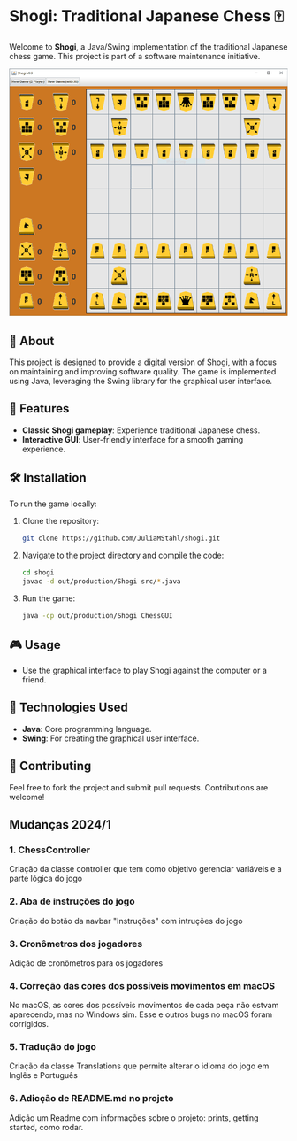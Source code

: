 # Shogi: Traditional Japanese Chess 🀄

Welcome to **Shogi**, a Java/Swing implementation of the traditional Japanese chess game. This project is part of a software maintenance initiative.

![Shogi Game](shogi.gif)

## 📜 About
This project is designed to provide a digital version of Shogi, with a focus on maintaining and improving software quality. The game is implemented using Java, leveraging the Swing library for the graphical user interface.

## 🚀 Features
- **Classic Shogi gameplay**: Experience traditional Japanese chess.
- **Interactive GUI**: User-friendly interface for a smooth gaming experience.

## 🛠 Installation
To run the game locally:
1. Clone the repository:
    ```bash
    git clone https://github.com/JuliaMStahl/shogi.git
    ```
2. Navigate to the project directory and compile the code:
    ```bash
    cd shogi
    javac -d out/production/Shogi src/*.java
    ```
3. Run the game:
    ```bash
    java -cp out/production/Shogi ChessGUI
    ```

## 🎮 Usage
- Use the graphical interface to play Shogi against the computer or a friend.

## 🧰 Technologies Used
- **Java**: Core programming language.
- **Swing**: For creating the graphical user interface.

## 🌟 Contributing
Feel free to fork the project and submit pull requests. Contributions are welcome!

## Mudanças 2024/1 

### 1. ChessController
Criação da classe controller que tem como objetivo gerenciar variáveis e a parte lógica do jogo

### 2. Aba de instruções do jogo
Criação do botão da navbar "Instruções" com intruções do jogo

### 3. Cronômetros dos jogadores
Adição de cronômetros para os jogadores

### 4. Correção das cores dos possíveis movimentos em macOS
No macOS, as cores dos possíveis movimentos de cada peça não estvam aparecendo, mas no Windows sim. 
Esse e outros bugs no macOS foram corrigidos.

### 5. Tradução do jogo
Criação da classe Translations que permite alterar o idioma do jogo em Inglês e Português

### 6. Adicção de README.md no projeto
Adição um Readme com informações sobre o projeto: prints, getting started, como rodar.
